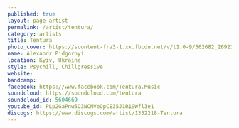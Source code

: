 ```yaml
---
published: true
layout: page-artist
permalink: /artist/tentura/
category: artists
title: Tentura
photo_cover: https://scontent-fra3-1.xx.fbcdn.net/v/t1.0-9/562682_269214476516339_2045088094_n.jpg?oh=95bed7f3d1a492c9ec5f8de26c408359&oe=59B36901
name: Alexandr Pidgornyi
location: Kyiv, Ukraine
style: Psychill, Chillgressive
website: 
bandcamp: 
facebook: https://www.facebook.com/Tentura.Music
soundcloud: https://soundcloud.com/tentura
soundcloud_id: 5604669
youtube_id: PLp2GaPnw5O3NCMVeOpCE35J1R19Wfl3e1
discogs: https://www.discogs.com/artist/1352218-Tentura
---
```

